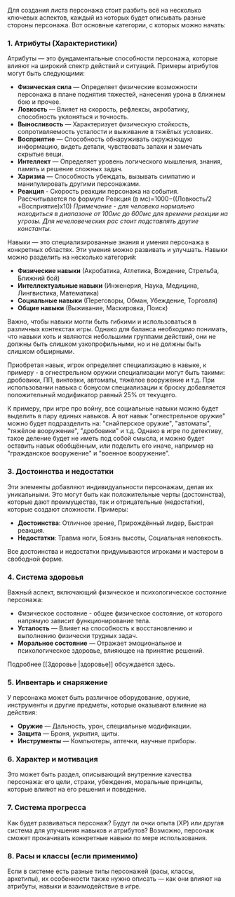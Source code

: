 Для создания листа персонажа стоит разбить всё на несколько ключевых аспектов, каждый из которых будет описывать разные стороны персонажа. Вот основные категории, с которых можно начать:

### 1. **Атрибуты (Характеристики)**

Атрибуты — это фундаментальные способности персонажа, которые влияют на широкий спектр действий и ситуаций. Примеры атрибутов могут быть следующими:

- **Физическая сила** — Определяет физические возможности персонажа в плане поднятия тяжестей, нанесения урона в ближнем бою и прочее.
- **Ловкость** — Влияет на скорость, рефлексы, акробатику, способность уклоняться и точность.
- **Выносливость** — Характеризует физическую стойкость, сопротивляемость усталости и выживание в тяжёлых условиях.
- **Восприятие** — Способность обнаруживать окружающую информацию, видеть детали, чувствовать запахи и замечать скрытые вещи.
- **Интеллект** — Определяет уровень логического мышления, знания, память и решение сложных задач.
- **Харизма** — Способность убеждать, вызывать симпатию и манипулировать другими персонажами.
- **Реакция** - Скорость реакции персонажа на события. Рассчитывается по формуле Реакция (в мс)=1000−((Ловкость/2​+Восприятие)х10)
  *Примечание - для человека нормально находиться в диапазоне от 100мс до 600мс для времени реакции на угрозы. Для нечеловеческих рас стоит подставлять другие константы.* 

Навыки — это специализированные знания и умения персонажа в конкретных областях. Эти умения можно развивать и улучшать. Навыки можно разделить на несколько категорий:

- **Физические навыки** (Акробатика, Атлетика, Вождение, Стрельба, Ближний бой)
- **Интеллектуальные навыки** (Инженерия, Наука, Медицина, Лингвистика, Математика)
- **Социальные навыки** (Переговоры, Обман, Убеждение, Торговля)
- **Общие навыки** (Выживание, Маскировка, Поиск)

Важно, чтобы навыки могли быть гибкими и использоваться в различных контекстах игры. Однако для баланса необходимо понимать, что навыки хоть и являются небольшими группами действий, они не должны быть слишком узкопрофильными, но и не должны быть слишком обширными. 

Приобретая навык, игрок определяет специализацию в навыке, к примеру - в огнестрельном оружии специализации могут быть такими: дробовики, ПП, винтовки, автоматы, тяжёлое вооружение и т.д. 
При использовании навыка с бонусом специализации к броску добавляется положительный модификатор равный 25% от текущего.

К примеру, при игре про войну, все социальные навыки можно будет выделить в пару единых навыков. А вот навык "огнестрельное оружие" можно будет подразделить на: "снайперское оружие", "автоматы", "тяжёлое вооружение", "дробовики" и т.д. 
Однако в игре по детективу, такое деление будет не иметь под собой смысла, и можно будет оставить навык обобщённым, или поделить его иначе, например на "гражданское вооружение" и "военное вооружение".


### 3. **Достоинства и недостатки**

Эти элементы добавляют индивидуальности персонажам, делая их уникальными. Это могут быть как положительные черты (достоинства), которые дают преимущества, так и отрицательные (недостатки), которые создают сложности. Примеры:

- **Достоинства**: Отличное зрение, Прирождённый лидер, Быстрая реакция.
- **Недостатки**: Травма ноги, Боязнь высоты, Социальная неловкость.

Все достоинства и недостатки придумываются игроками и мастером в свободной форме. 
### 4. **Система здоровья**

Важный аспект, включающий физическое и психологическое состояние персонажа:

- Физическое состояние - общее физическое состояние, от которого напрямую зависит функционирование тела. 
- **Усталость** — Влияет на способность к восстановлению и выполнению физически трудных задач.
- **Моральное состояние** — Отражает эмоциональное и психологическое здоровье, влияющее на принятие решений.

Подробнее [[Здоровье |здоровье]] обсуждается здесь.
### 5. **Инвентарь и снаряжение**

У персонажа может быть различное оборудование, оружие, инструменты и другие предметы, которые оказывают влияние на действия:

- **Оружие** — Дальность, урон, специальные модификации.
- **Защита** — Броня, укрытия, щиты.
- **Инструменты** — Компьютеры, аптечки, научные приборы.

### 6. **Характер и мотивация**

Это может быть раздел, описывающий внутренние качества персонажа: его цели, страхи, убеждения, моральные принципы, которые влияют на его решения и поведение.

### 7. **Система прогресса**

Как будет развиваться персонаж? Будут ли очки опыта (XP) или другая система для улучшения навыков и атрибутов? Возможно, персонаж сможет прокачивать конкретные навыки по мере использования.

### 8. **Расы и классы (если применимо)**

Если в системе есть разные типы персонажей (расы, классы, архетипы), их особенности также нужно описать — как они влияют на атрибуты, навыки и взаимодействие в игре.